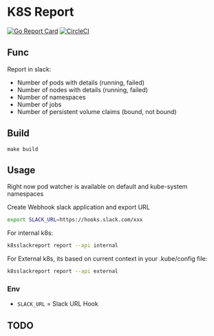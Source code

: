 # K8S Report 

[![Go Report Card](https://goreportcard.com/badge/github.com/jsenon/k8sslackreport)](https://goreportcard.com/report/github.com/jsenon/k8sslackreport)
[![CircleCI](https://circleci.com/gh/jsenon/k8sslackreport.svg?style=svg)](https://circleci.com/gh/jsenon/k8sslackreport)

## Func

Report in slack:
- Number of pods with details (running, failed)
- Number of nodes with details (running, failed)
- Number of namespaces
- Number of jobs
- Number of persistent volume claims (bound, not bound)

## Build

```
make build
```

## Usage

Right now pod watcher is available on default and kube-system namespaces

Create Webhook slack application and export URL

```sh
export SLACK_URL=https://hooks.slack.com/xxx
```

For internal k8s:

```sh
k8sslackreport report --api internal
```

For External k8s, its based on current context in your .kube/config file:

```sh
k8sslackreport report --api external
```

### Env

- `SLACK_URL` = Slack URL Hook

## TODO
